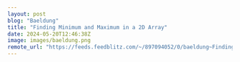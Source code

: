 ```yaml
---
layout: post
blog: "Baeldung"
title: "Finding Minimum and Maximum in a 2D Array"
date: 2024-05-20T12:46:38Z
image: images/baeldung.png
remote_url: "https://feeds.feedblitz.com/~/897094052/0/baeldung~Finding-Minimum-and-Maximum-in-a-D-Array"
---
```


